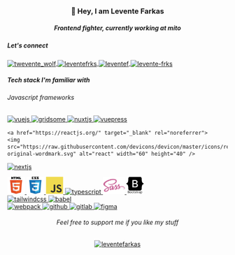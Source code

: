 <h3 align="center">👋 Hey, I am Levente Farkas</h3>
<h5 align="center">Frontend fighter, currently working at mito</h5>
<h5 align="left">Let's connect</h5>
<p align="left">
  <a href="https://twitter.com/twevente_wolf" target="_blank">
    <img align="center" src="https://raw.githubusercontent.com/rahuldkjain/github-profile-readme-generator/master/src/images/icons/Social/twitter.svg" alt="twevente_wolf" height="30" width="30" />
  </a>
  <a href="https://linkedin.com/in/levente-farkas-frontend-dev" target="_blank">
  </a>
  <a href="https://codesandbox.com/leventefrks" target="_blank">
    <img align="center" src="https://raw.githubusercontent.com/rahuldkjain/github-profile-readme-generator/master/src/images/icons/Social/codesandbox.svg" alt="leventefrks" height="30" width="30" />
  </a>
  <a href="https://dribbble.com/leventef" target="_blank">
    <img align="center" src="https://raw.githubusercontent.com/rahuldkjain/github-profile-readme-generator/master/src/images/icons/Social/dribbble.svg" alt="leventef" height="30" width="30" />
  </a>
  <a href="https://codepen.io/levente-frks" target="_blank">
    <img align="center" src="https://www.vectorlogo.zone/logos/codepen/codepen-ar21.svg" alt="levente-frks" height="30" width="60" />
  </a>
</p>
<h5 align="left">Tech stack I'm familiar with</h5>

<h6 align="left">Javascript frameworks</h6>
  <a href="https://vuejs.org/" target="_blank" rel="noreferrer">
    <img src="https://www.vectorlogo.zone/logos/vuejs/vuejs-ar21.svg" alt="vuejs" width="60" height="40" />
  </a>
  <a href="https://gridsome.org/" target="_blank" rel="noreferrer">
    <img src="https://www.vectorlogo.zone/logos/gridsome/gridsome-icon.svg" alt="gridsome" width="40" height="40" />
  </a>
  <a href="https://nuxtjs.org/" target="_blank" rel="noreferrer">
    <img src="https://www.vectorlogo.zone/logos/nuxtjs/nuxtjs-icon.svg" alt="nuxtjs" width="40" height="30" />
  </a>
  <a href="https://vuepress.vuejs.org/" target="_blank" rel="noreferrer">
    <img src="https://raw.githubusercontent.com/AliasIO/wappalyzer/master/src/drivers/webextension/images/icons/VuePress.svg" alt="vuepress" width="40" height="30" />
  </a>
  
    <a href="https://reactjs.org/" target="_blank" rel="noreferrer">
    <img src="https://raw.githubusercontent.com/devicons/devicon/master/icons/react/react-original-wordmark.svg" alt="react" width="60" height="40" />
  </a>
  <a href="https://nextjs.org/" target="_blank" rel="noreferrer">
    <img src="https://cdn.worldvectorlogo.com/logos/nextjs-2.svg" alt="nextjs" width="40" height="40" />
  </a>
  
<p align="left">
  <a href="https://www.w3.org/html/" target="_blank" rel="noreferrer">
    <img src="https://raw.githubusercontent.com/devicons/devicon/master/icons/html5/html5-original-wordmark.svg" alt="html5" width="40" height="40" />
  </a>
  <a href="https://www.w3schools.com/css/" target="_blank" rel="noreferrer">
    <img src="https://raw.githubusercontent.com/devicons/devicon/master/icons/css3/css3-original-wordmark.svg" alt="css3" width="40" height="40" />
  </a>
  <a href="https://developer.mozilla.org/en-US/docs/Web/JavaScript" target="_blank" rel="noreferrer">
    <img src="https://raw.githubusercontent.com/devicons/devicon/master/icons/javascript/javascript-original.svg" alt="javascript" width="40" height="40" />
  </a>
  <a href="https://www.typescriptlang.org/play" target="_blank" rel="noreferrer">
    <img src="https://www.vectorlogo.zone/logos/typescriptlang/typescriptlang-icon.svg" alt="typescript" width="40" height="40" />
  </a>
  <a href="https://sass-lang.com" target="_blank" rel="noreferrer">
    <img src="https://raw.githubusercontent.com/devicons/devicon/master/icons/sass/sass-original.svg" alt="sass" width="50" height="40" />
  </a>
  <a href="https://getbootstrap.com" target="_blank" rel="noreferrer">
    <img src="https://raw.githubusercontent.com/devicons/devicon/master/icons/bootstrap/bootstrap-plain-wordmark.svg" alt="bootstrap" width="40" height="40" />
  </a>
  <br />
  <a href="https://tailwindcss.com/" target="_blank" rel="noreferrer">
    <img src="https://www.vectorlogo.zone/logos/tailwindcss/tailwindcss-ar21.svg" alt="tailwindcss" width="100" height="50" />
  </a>
  <a href="https://babeljs.io/" target="_blank" rel="noreferrer">
    <img src="https://www.vectorlogo.zone/logos/babeljs/babeljs-icon.svg" alt="babel" width="60" height="40" />
  </a>
  <br />
  <a href="https://webpack.js.org" target="_blank" rel="noreferrer">
    <img src="https://www.vectorlogo.zone/logos/js_webpack/js_webpack-ar21.svg" alt="webpack" width="80" height="40" />
  </a>
    <a href="https://www.github.com" target="_blank" rel="noreferrer">
    <img src="https://www.vectorlogo.zone/logos/github/github-ar21.svg" alt="github" width="80" height="40" />
  </a>
    </a>
    <a href="https://www.gitlab.com" target="_blank" rel="noreferrer">
    <img src="https://www.vectorlogo.zone/logos/gitlab/gitlab-ar21.svg" alt="gitlab" width="80" height="40" />
  </a>
  <a href="https://www.figma.com/" target="_blank" rel="noreferrer">
    <img src="https://www.vectorlogo.zone/logos/figma/figma-icon.svg" alt="figma" width="40" height="40" />
  </a>
</p>
<h6 align="center">Feel free to support me if you like my stuff</h6>
<p align="center">
  <a href="https://www.buymeacoffee.com/leventefarkas">
    <img src="https://cdn.buymeacoffee.com/buttons/v2/default-yellow.png" height="30" width="140" alt="leventefarkas" />
  </a>
</p>
